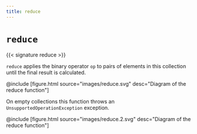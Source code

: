 ```yaml
---
title: reduce
---
```


# `reduce`

{{< signature reduce >}}

`reduce` applies the binary operator `op` to pairs of elements in this collection until the final result is calculated.

@include [figure.html source="images/reduce.svg" desc="Diagram of the reduce function"]

On empty collections this function throws an `UnsupportedOperationException` exception.

@include [figure.html source="images/reduce.2.svg" desc="Diagram of the reduce function"]
